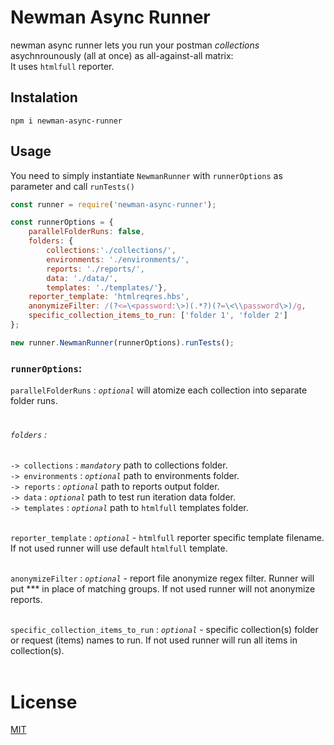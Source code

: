 # Newman Async Runner
newman async runner lets you run your postman *collections* asychnrounously (all at once) as all-against-all matrix:<br/>
It uses `htmlfull` reporter.<br/>

## Instalation
```
npm i newman-async-runner
```

## Usage
You need to simply instantiate ```NewmanRunner``` with ```runnerOptions``` as parameter and call ```runTests()``` <br/>
```javascript
const runner = require('newman-async-runner');

const runnerOptions = {
    parallelFolderRuns: false,                                  
    folders: {
        collections:'./collections/',                  
        environments: './environments/',            
        reports: './reports/', 
        data: './data/',                                  
        templates: './templates/'},                          
    reporter_template: 'htmlreqres.hbs',
    anonymizeFilter: /(?<=\<password:\>)(.*?)(?=\<\\password\>)/g,                     
    specific_collection_items_to_run: ['folder 1', 'folder 2']
};

new runner.NewmanRunner(runnerOptions).runTests();
```

### ```runnerOptions```:
```parallelFolderRuns``` : *`optional`* will atomize each collection into separate folder runs.<br/><br/>

###### ```folders``` :<br/>
```-> collections``` : *`mandatory`*  path to collections folder.<br/>
```-> environments``` : *`optional`*  path to environments folder.<br/>
```-> reports``` : *`optional`*  path to reports output folder.<br/>
```-> data``` : *`optional`*  path to test run iteration data folder.<br/>
```-> templates``` : *`optional`*  path to `htmlfull` templates folder.<br/><br/>

```reporter_template``` : *`optional`* - `htmlfull` reporter specific template filename. If not used runner will use default ```htmlfull``` template.<br/><br/>

```anonymizeFilter``` : *`optional`* - report file anonymize regex filter. Runner will put *** in place of matching groups. If not used runner will not anonymize reports.<br/><br/>

```specific_collection_items_to_run``` : *`optional`* - specific collection(s) folder or request (items) names to run. If not used runner will run all items in collection(s).<br/><br/>

# License
[MIT](https://raw.githubusercontent.com/dawiddiwad/newman-async-runner/master/LICENSE)